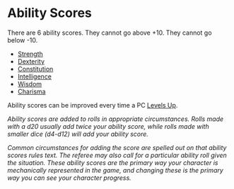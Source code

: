 # Ability Scores

There are 6 ability scores. They cannot go above +10. They cannot go below -10.

- [Strength](Strength.md)
- [Dexterity](Dexterity.md)
- [Constitution](Constitution.md)
- [Intelligence](Intelligence.md)
- [Wisdom](Wisdom.md)
- [Charisma](Charisma.md)

Ability scores can be improved every time a PC [Levels Up](../Derived%20Statistics/Level.md#Level%20Up).

*Ability scores are added to rolls in appropriate circumstances. Rolls made with a d20 usually add twice your ability score, while rolls made with smaller dice (d4-d12) will add your ability score.*

*Common circumstances for adding the score are spelled out on that ability scores rules text. The referee may also call for a particular ability roll given the situation. These ability scores are the primary way your character is mechanically represented in the game, and changing these is the primary way you can see your character progress.*